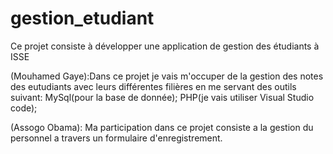 ﻿# gestion_etudiant
Ce projet consiste à développer une application de gestion des étudiants à ISSE

(Mouhamed Gaye):Dans ce projet je vais m'occuper de la gestion des notes des eutudiants avec leurs différentes filières
en me servant des outils suivant: MySql(pour la base de donnée); PHP(je vais utiliser Visual Studio code);
 

(Assogo Obama): Ma participation dans ce projet consiste a la gestion du personnel a travers un formulaire d'enregistrement.
